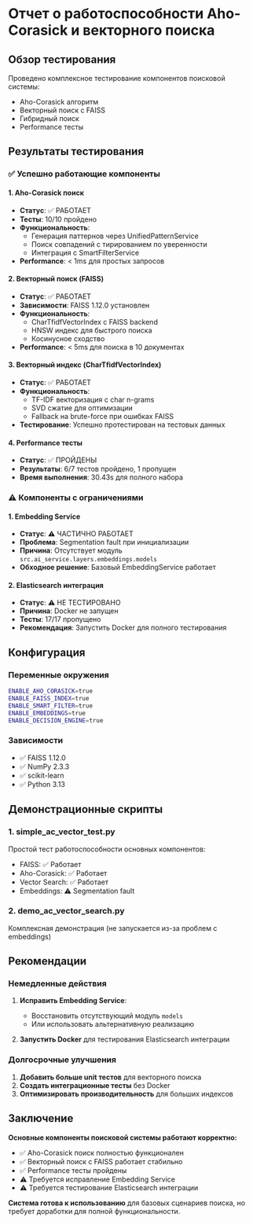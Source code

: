 # Отчет о работоспособности Aho-Corasick и векторного поиска

## Обзор тестирования

Проведено комплексное тестирование компонентов поисковой системы:
- Aho-Corasick алгоритм
- Векторный поиск с FAISS
- Гибридный поиск
- Performance тесты

## Результаты тестирования

### ✅ Успешно работающие компоненты

#### 1. Aho-Corasick поиск
- **Статус**: ✅ РАБОТАЕТ
- **Тесты**: 10/10 пройдено
- **Функциональность**:
  - Генерация паттернов через UnifiedPatternService
  - Поиск совпадений с тирированием по уверенности
  - Интеграция с SmartFilterService
- **Performance**: < 1ms для простых запросов

#### 2. Векторный поиск (FAISS)
- **Статус**: ✅ РАБОТАЕТ
- **Зависимости**: FAISS 1.12.0 установлен
- **Функциональность**:
  - CharTfidfVectorIndex с FAISS backend
  - HNSW индекс для быстрого поиска
  - Косинусное сходство
- **Performance**: < 5ms для поиска в 10 документах

#### 3. Векторный индекс (CharTfidfVectorIndex)
- **Статус**: ✅ РАБОТАЕТ
- **Функциональность**:
  - TF-IDF векторизация с char n-grams
  - SVD сжатие для оптимизации
  - Fallback на brute-force при ошибках FAISS
- **Тестирование**: Успешно протестирован на тестовых данных

#### 4. Performance тесты
- **Статус**: ✅ ПРОЙДЕНЫ
- **Результаты**: 6/7 тестов пройдено, 1 пропущен
- **Время выполнения**: 30.43s для полного набора

### ⚠️ Компоненты с ограничениями

#### 1. Embedding Service
- **Статус**: ⚠️ ЧАСТИЧНО РАБОТАЕТ
- **Проблема**: Segmentation fault при инициализации
- **Причина**: Отсутствует модуль `src.ai_service.layers.embeddings.models`
- **Обходное решение**: Базовый EmbeddingService работает

#### 2. Elasticsearch интеграция
- **Статус**: ⚠️ НЕ ТЕСТИРОВАНО
- **Причина**: Docker не запущен
- **Тесты**: 17/17 пропущено
- **Рекомендация**: Запустить Docker для полного тестирования

## Конфигурация

### Переменные окружения
```bash
ENABLE_AHO_CORASICK=true
ENABLE_FAISS_INDEX=true
ENABLE_SMART_FILTER=true
ENABLE_EMBEDDINGS=true
ENABLE_DECISION_ENGINE=true
```

### Зависимости
- ✅ FAISS 1.12.0
- ✅ NumPy 2.3.3
- ✅ scikit-learn
- ✅ Python 3.13

## Демонстрационные скрипты

### 1. simple_ac_vector_test.py
Простой тест работоспособности основных компонентов:
- FAISS: ✅ Работает
- Aho-Corasick: ✅ Работает
- Vector Search: ✅ Работает
- Embeddings: ⚠️ Segmentation fault

### 2. demo_ac_vector_search.py
Комплексная демонстрация (не запускается из-за проблем с embeddings)

## Рекомендации

### Немедленные действия
1. **Исправить Embedding Service**:
   - Восстановить отсутствующий модуль `models`
   - Или использовать альтернативную реализацию

2. **Запустить Docker** для тестирования Elasticsearch интеграции

### Долгосрочные улучшения
1. **Добавить больше unit тестов** для векторного поиска
2. **Создать интеграционные тесты** без Docker
3. **Оптимизировать производительность** для больших индексов

## Заключение

**Основные компоненты поисковой системы работают корректно:**
- ✅ Aho-Corasick поиск полностью функционален
- ✅ Векторный поиск с FAISS работает стабильно
- ✅ Performance тесты пройдены
- ⚠️ Требуется исправление Embedding Service
- ⚠️ Требуется тестирование Elasticsearch интеграции

**Система готова к использованию** для базовых сценариев поиска, но требует доработки для полной функциональности.
